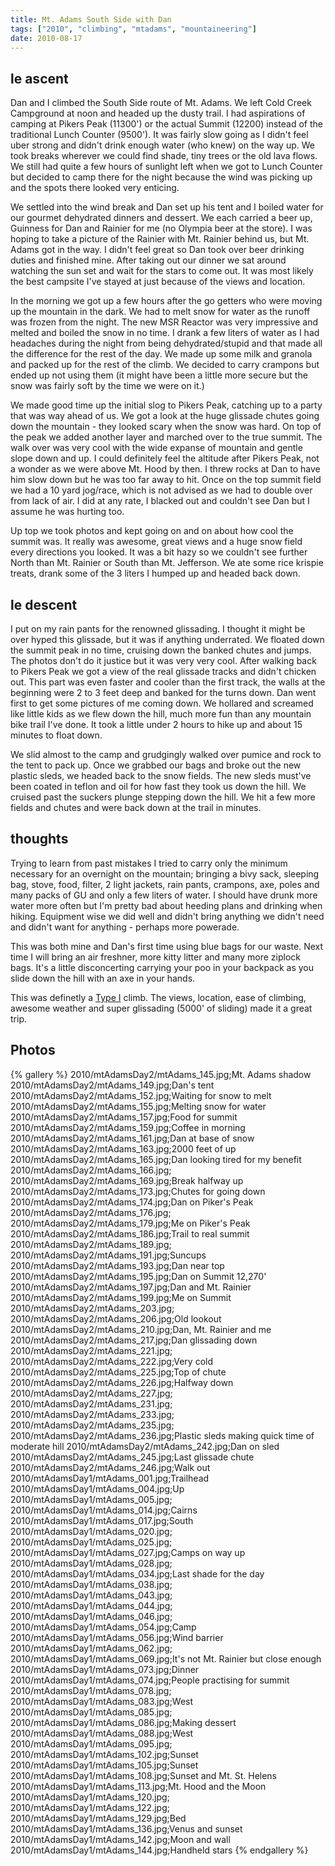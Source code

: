 ```yaml
---
title: Mt. Adams South Side with Dan
tags: ["2010", "climbing", "mtadams", "mountaineering"]
date: 2010-08-17
---
```

## le ascent

Dan and I climbed the South Side route of Mt. Adams.  We left Cold Creek Campground at noon and headed up the dusty trail.  I had aspirations of camping at Pikers Peak (11300') or the actual Summit (12200) instead of the traditional Lunch Counter (9500').  It was fairly slow going as I didn't feel uber strong and didn't drink enough water (who knew) on the way up.  We took breaks wherever we could find shade, tiny trees or the old lava flows.  We still had quite a few hours of sunlight left when we got to Lunch Counter but decided to camp there for the night because the wind was picking up and the spots there looked very enticing.

We settled into the wind break and Dan set up his tent and I boiled water for our gourmet dehydrated dinners and dessert.  We each carried a beer up, Guinness for Dan and Rainier for me (no Olympia beer at the store).  I was hoping to take a picture of the Rainier with Mt. Rainier behind us, but Mt. Adams got in the way.  I didn't feel great so Dan took over beer drinking duties and finished mine.  After taking out our dinner we sat around watching the sun set and wait for the stars to come out.  It was most likely the best campsite I've stayed at just because of the views and location.

In the morning we got up a few hours after the go getters who were moving up the mountain in the dark.  We had to melt snow for water as the runoff was frozen from the night.  The new MSR Reactor was very impressive and melted and boiled the snow in no time.  I drank a few liters of water as I had headaches during the night from being dehydrated/stupid and that made all the difference for the rest of the day.  We made up some milk and granola and packed up for the rest of the climb.  We decided to carry crampons but ended up not using them (it might have been a little more secure but the snow was fairly soft by the time we were on it.)

We made good time up the initial slog to Pikers Peak, catching up to a party that was way ahead of us.  We got a look at the huge glissade chutes going down the mountain - they looked scary when the snow was hard.  On top of the peak we added another layer and marched over to the true summit.  The walk over was very cool with the wide expanse of mountain and gentle slope down and up.  I could definitely feel the altitude after Pikers Peak, not a wonder as we were above Mt. Hood by then.  I threw rocks at Dan to have him slow down but he was too far away to hit.  Once on the top summit field we had a 10 yard jog/race, which is not advised as we had to double over from lack of air.  I did at any rate, I blacked out and couldn't see Dan but I assume he was hurting too.

Up top we took photos and kept going on and on about how cool the summit was.  It really was awesome, great views and a huge snow field every directions you looked.  It was a bit hazy so we couldn't see further North than Mt. Rainier or South than Mt. Jefferson.  We ate some rice krispie treats, drank some of the 3 liters I humped up and headed back down.

## le descent

I put on my rain pants for the renowned glissading.  I thought it might be over hyped this glissade, but it was if anything underrated.  We floated down the summit peak in no time, cruising down the banked chutes and jumps.  The photos don't do it justice but it was very very cool.  After walking back to Pikers Peak we got a view of the real glissade tracks and didn't chicken out.  This part was even faster and cooler than the first track, the walls at the beginning were 2 to 3 feet deep and banked for the turns down.  Dan went first to get some pictures of me coming down.  We hollared and screamed like little kids as we flew down the hill, much more fun than any mountain bike trail I've done.  It took a little under 2 hours to hike up and about 15 minutes to float down.

We slid almost to the camp and grudgingly walked over pumice and rock to the tent to pack up.  Once we grabbed our bags and broke out the new plastic sleds, we headed back to the snow fields.  The new sleds must've been coated in teflon and oil for how fast they took us down the hill.  We cruised past the suckers plunge stepping down the hill.  We hit a few more fields and chutes and were back down at the trail in minutes.

## thoughts

Trying to learn from past mistakes I tried to carry only the minimum necessary for an overnight on the mountain; bringing a bivy sack, sleeping bag, stove, food, filter, 2 light jackets, rain pants, crampons, axe, poles and many packs of GU and only a few liters of water.  I should have drunk more water more often but I'm pretty bad about heeding plans and drinking when hiking.  Equipment wise we did well and didn't bring anything we didn't need and didn't want for anything - perhaps more powerade.

This was both mine and Dan's first time using blue bags for our waste.  Next time I will bring an air freshner, more kitty litter and many more ziplock bags.  It's a little disconcerting carrying your poo in your backpack as you slide down the hill with an axe in your hands.

This was definetly a <a href="http://kellycordes.wordpress.com/2009/11/02/the-fun-scale/">Type I</a> climb.  The views, location, ease of climbing, awesome weather and super glissading (5000' of sliding) made it a great trip.


## Photos

{% gallery %} 
2010/mtAdamsDay2/mtAdams_145.jpg;Mt. Adams shadow
2010/mtAdamsDay2/mtAdams_149.jpg;Dan's tent
2010/mtAdamsDay2/mtAdams_152.jpg;Waiting for snow to melt
2010/mtAdamsDay2/mtAdams_155.jpg;Melting snow for water
2010/mtAdamsDay2/mtAdams_157.jpg;Food for summit
2010/mtAdamsDay2/mtAdams_159.jpg;Coffee in morning
2010/mtAdamsDay2/mtAdams_161.jpg;Dan at base of snow
2010/mtAdamsDay2/mtAdams_163.jpg;2000 feet of up
2010/mtAdamsDay2/mtAdams_165.jpg;Dan looking tired for my benefit
2010/mtAdamsDay2/mtAdams_166.jpg;
2010/mtAdamsDay2/mtAdams_169.jpg;Break halfway up
2010/mtAdamsDay2/mtAdams_173.jpg;Chutes for going down
2010/mtAdamsDay2/mtAdams_174.jpg;Dan on Piker's Peak
2010/mtAdamsDay2/mtAdams_176.jpg;
2010/mtAdamsDay2/mtAdams_179.jpg;Me on Piker's Peak
2010/mtAdamsDay2/mtAdams_186.jpg;Trail to real summit
2010/mtAdamsDay2/mtAdams_189.jpg;
2010/mtAdamsDay2/mtAdams_191.jpg;Suncups
2010/mtAdamsDay2/mtAdams_193.jpg;Dan near top
2010/mtAdamsDay2/mtAdams_195.jpg;Dan on Summit 12,270'
2010/mtAdamsDay2/mtAdams_197.jpg;Dan and Mt. Rainier
2010/mtAdamsDay2/mtAdams_199.jpg;Me on Summit
2010/mtAdamsDay2/mtAdams_203.jpg;
2010/mtAdamsDay2/mtAdams_206.jpg;Old lookout
2010/mtAdamsDay2/mtAdams_210.jpg;Dan, Mt. Rainier and me
2010/mtAdamsDay2/mtAdams_217.jpg;Dan glissading down
2010/mtAdamsDay2/mtAdams_221.jpg;
2010/mtAdamsDay2/mtAdams_222.jpg;Very cold
2010/mtAdamsDay2/mtAdams_225.jpg;Top of chute
2010/mtAdamsDay2/mtAdams_226.jpg;Halfway down
2010/mtAdamsDay2/mtAdams_227.jpg;
2010/mtAdamsDay2/mtAdams_231.jpg;
2010/mtAdamsDay2/mtAdams_233.jpg;
2010/mtAdamsDay2/mtAdams_235.jpg;
2010/mtAdamsDay2/mtAdams_236.jpg;Plastic sleds making quick time of moderate hill
2010/mtAdamsDay2/mtAdams_242.jpg;Dan on sled
2010/mtAdamsDay2/mtAdams_245.jpg;Last glissade chute
2010/mtAdamsDay2/mtAdams_246.jpg;Walk out
2010/mtAdamsDay1/mtAdams_001.jpg;Trailhead
2010/mtAdamsDay1/mtAdams_004.jpg;Up
2010/mtAdamsDay1/mtAdams_005.jpg;
2010/mtAdamsDay1/mtAdams_014.jpg;Cairns
2010/mtAdamsDay1/mtAdams_017.jpg;South
2010/mtAdamsDay1/mtAdams_020.jpg;
2010/mtAdamsDay1/mtAdams_025.jpg;
2010/mtAdamsDay1/mtAdams_027.jpg;Camps on way up
2010/mtAdamsDay1/mtAdams_028.jpg;
2010/mtAdamsDay1/mtAdams_034.jpg;Last shade for the day
2010/mtAdamsDay1/mtAdams_038.jpg;
2010/mtAdamsDay1/mtAdams_043.jpg;
2010/mtAdamsDay1/mtAdams_044.jpg;
2010/mtAdamsDay1/mtAdams_046.jpg;
2010/mtAdamsDay1/mtAdams_054.jpg;Camp
2010/mtAdamsDay1/mtAdams_056.jpg;Wind barrier
2010/mtAdamsDay1/mtAdams_062.jpg;
2010/mtAdamsDay1/mtAdams_069.jpg;It's not Mt. Rainier but close enough
2010/mtAdamsDay1/mtAdams_073.jpg;Dinner
2010/mtAdamsDay1/mtAdams_074.jpg;People practising for summit
2010/mtAdamsDay1/mtAdams_078.jpg;
2010/mtAdamsDay1/mtAdams_083.jpg;West
2010/mtAdamsDay1/mtAdams_085.jpg;
2010/mtAdamsDay1/mtAdams_086.jpg;Making dessert
2010/mtAdamsDay1/mtAdams_088.jpg;West
2010/mtAdamsDay1/mtAdams_095.jpg;
2010/mtAdamsDay1/mtAdams_102.jpg;Sunset
2010/mtAdamsDay1/mtAdams_105.jpg;Sunset
2010/mtAdamsDay1/mtAdams_108.jpg;Sunset and Mt. St. Helens
2010/mtAdamsDay1/mtAdams_113.jpg;Mt. Hood and the Moon
2010/mtAdamsDay1/mtAdams_120.jpg;
2010/mtAdamsDay1/mtAdams_122.jpg;
2010/mtAdamsDay1/mtAdams_129.jpg;Bed
2010/mtAdamsDay1/mtAdams_136.jpg;Venus and sunset
2010/mtAdamsDay1/mtAdams_142.jpg;Moon and wall
2010/mtAdamsDay1/mtAdams_144.jpg;Handheld stars
{% endgallery %}


